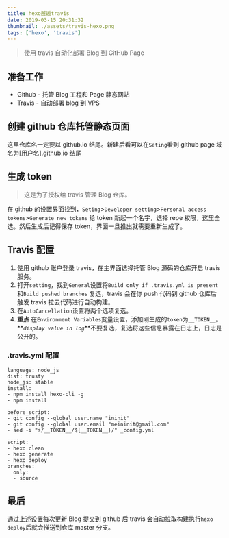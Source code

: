 ```yaml
---
title: hexo邂逅travis
date: 2019-03-15 20:31:32
thumbnail: ./assets/travis-hexo.png
tags: ['hexo', 'travis']
---
```


> 使用 travis 自动化部署 Blog 到 GitHub Page

## 准备工作

- Github - 托管 Blog 工程和 Page 静态网站
- Travis - 自动部署 blog 到 VPS

## 创建 github 仓库托管静态页面

这里仓库名一定要以 github.io 结尾。新建后看可以在`Seting`看到 github page 域名为[用户名].github.io 结尾

## 生成 token

> 这是为了授权给 travis 管理 Blog 仓库。

在 github 的设置界面找到，`Seting`>`Developer setting`>`Personal access tokens`>`Generate new tokens` 给 token 新起一个名字，选择 repe 权限，这里全选。然后生成后记得保存 token，界面一旦推出就需要重新生成了。

## Travis 配置

1. 使用 github 账户登录 travis，在主界面选择托管 Blog 源码的仓库开启 travis 服务。
2. 打开`setting`，找到`General`设置将`Build only if .travis.yml is present`和`Build pushed branches` 复选，travis 会在你 push 代码到 github 仓库后触发 travis 拉去代码进行自动构建。
3. 在`AutoCancellation`设置将两个选项复选。
4. **重点** 在`Environment Variables`变量设置，添加刚生成的`token`为`__TOKEN__`。**_`display value in log`_**不要复选，复选将这些信息暴露在日志上，日志是公开的。

### .travis.yml 配置

```
language: node_js
dist: trusty
node_js: stable
install:
- npm install hexo-cli -g
- npm install

before_script:
- git config --global user.name "ininit"
- git config --global user.email "meininit@gmail.com"
- sed -i "s/__TOKEN__/${__TOKEN__}/" _config.yml

script:
- hexo clean
- hexo generate
- hexo deploy
branches:
  only:
  - source
```

## 最后

通过上述设置每次更新 Blog 提交到 github 后 travis 会自动拉取构建执行`hexo deploy`后就会推送到仓库 master 分支。
